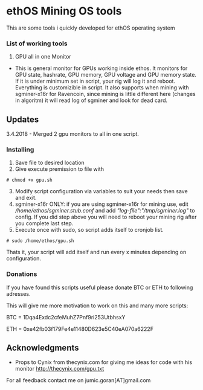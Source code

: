 # ethOS Mining OS tools 

This are some tools i quickly developed for ethOS operating system

### List of working tools

1. GPU all in one Monitor
  - This is general monitor for GPUs working inside ethos. It monitors for GPU state, hashrate, GPU memory, GPU voltage and GPU memory state. If it is under minimum set in script, your rig will log it and reboot. Everything is customizible in script. It also supports when mining with sgminer-x16r for Ravencoin, since mining is little different here (changes in algoritm) it will read log of sgminer and look for dead card.


## Updates

3.4.2018 - Merged 2 gpu monitors to all in one script.

### Installing

1. Save file to desired location
2. Give execute premission to file with
```
# chmod +x gpu.sh
```

3. Modify script configuration via variables to suit your needs then save and exit.
4. sgminer-x16r ONLY: if you are using sgminer-x16r for mining use, edit */home/ethos/sgminer.stub.conf* and add *"log-file":"/tmp/sgminer.log"* to config.
If you did step above you will need to reboot your mining rig after you complete last step.
5. Execute once with sudo, so script adds itself to cronjob list. 
```
# sudo /home/ethos/gpu.sh
```
Thats it, your script will add itself and run every x minutes depending on configuration.

### Donations

If you have found this scripts useful please donate BTC or ETH to following adresses.

This will give me more motivation to work on this and many more scripts:

BTC = 1Dqa4Exdc2cfeMuhZ7Pnf9ri253UtbhsxY

ETH = 0xe42fb03f179Fe4e11480D623e5C40eA070a6222F

## Acknowledgments

* Props to Cynix from thecynix.com for giving me ideas for code with his monitor http://thecynix.com/gpu.txt


For all feedback contact me on jumic.goran[AT]gmail.com
